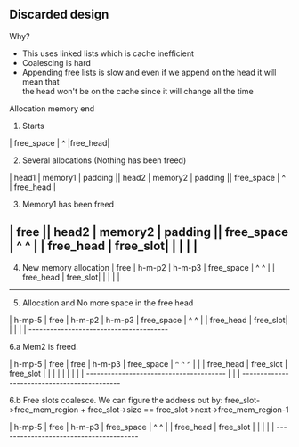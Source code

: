 ## Discarded design 

Why?
 - This uses linked lists which is cache inefficient
 - Coalescing is hard
 - Appending free lists is slow and even if we append on the head it will mean that  
   the head won't be on the cache since it will change all the time 

  Allocation memory                  end
  1. Starts

  |    free_space        |
  ^
  |free_head|

  2. Several allocations (Nothing has been freed)

  | head1 | memory1 | padding ||  head2 | memory2 | padding ||       free_space        |
                                                            ^
                                                        | free_head |

  3. Memory1 has been freed

  | free            ||  head2 | memory2 | padding ||         free_space        |
  ^                                                ^
  |                                            | free_head | free_slot|
  |                                                  |
  |                                                  |
   --------------------------------------------------

  4. New memory allocation
  | free         |  h-m-p2 |  h-m-p3 | free_space |
  ^                                  ^
  |                              | free_head | free_slot|
  |                                                |
  |                                                |
   ------------------------------------------------

  5. Allocation and No more space in the free head

  | h-mp-5 | free |  h-m-p2 |  h-m-p3 | free_space |
           ^                          ^
           |                       | free_head | free_slot|
           |                                        |
           |                                        |
            ---------------------------------------

  6.a Mem2 is freed.

  | h-mp-5 | free |  free   |  h-m-p3 | free_space |
           ^      ^                   ^
           |      |                | free_head | free_slot | free_slot |
           |      |                                 |          |
           |      |                                 |          |
            ---------------------------------------            |
                  |                                            |
                   --------------------------------------------

  6.b Free slots coalesce. We can figure the address out by:
      free_slot->free_mem_region + free_slot->size == free_slot->next->free_mem_region-1

  | h-mp-5 |      free      |  h-m-p3 | free_space |
           ^                          ^
           |                      | free_head | free_slot |
           |                                       |
           |                                       |
            ---------------------------------------

